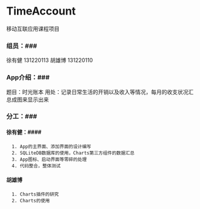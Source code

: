 # TimeAccount
移动互联应用课程项目
### 组员：###
  徐有健 131220113
  胡雄博 131220110

### App介绍：###
  题目：时光账本
  用处：记录日常生活的开销以及收入等情况，每月的收支状况汇总成图来显示出来
  
### 分工：###
#### 徐有健：####
      1. App的主界面、添加界面的设计编写
      2. SQLiteDB数据库的使用，Charts第三方组件的数据汇总
      3. App图标、启动界面等零碎的处理
      4. 代码整合，整体测试
    
#### 胡雄博 ####
      1. Charts插件的研究
      2. Charts的使用
